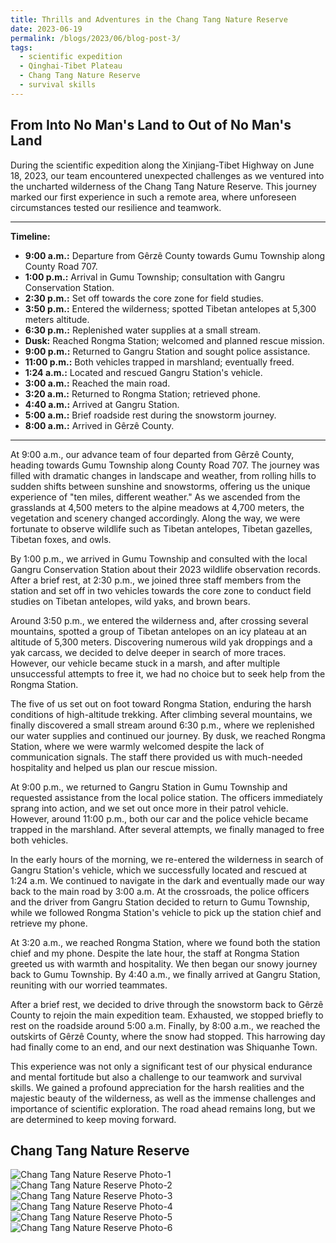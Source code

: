 ```yaml
---
title: Thrills and Adventures in the Chang Tang Nature Reserve
date: 2023-06-19
permalink: /blogs/2023/06/blog-post-3/
tags:
  - scientific expedition
  - Qinghai-Tibet Plateau
  - Chang Tang Nature Reserve
  - survival skills
---
```

From Into No Man's Land to Out of No Man's Land
------
During the scientific expedition along the Xinjiang-Tibet Highway on June 18, 2023, our team encountered unexpected challenges as we ventured into the uncharted wilderness of the Chang Tang Nature Reserve. This journey marked our first experience in such a remote area, where unforeseen circumstances tested our resilience and teamwork.

---

**Timeline:**

- **9:00 a.m.:** Departure from Gêrzê County towards Gumu Township along County Road 707.
- **1:00 p.m.:** Arrival in Gumu Township; consultation with Gangru Conservation Station.
- **2:30 p.m.:** Set off towards the core zone for field studies.
- **3:50 p.m.:** Entered the wilderness; spotted Tibetan antelopes at 5,300 meters altitude.
- **6:30 p.m.:** Replenished water supplies at a small stream.
- **Dusk:** Reached Rongma Station; welcomed and planned rescue mission.
- **9:00 p.m.:** Returned to Gangru Station and sought police assistance.
- **11:00 p.m.:** Both vehicles trapped in marshland; eventually freed.
- **1:24 a.m.:** Located and rescued Gangru Station's vehicle.
- **3:00 a.m.:** Reached the main road.
- **3:20 a.m.:** Returned to Rongma Station; retrieved phone.
- **4:40 a.m.:** Arrived at Gangru Station.
- **5:00 a.m.:** Brief roadside rest during the snowstorm journey.
- **8:00 a.m.:** Arrived in Gêrzê County.

---

At 9:00 a.m., our advance team of four departed from Gêrzê County, heading towards Gumu Township along County Road 707. The journey was filled with dramatic changes in landscape and weather, from rolling hills to sudden shifts between sunshine and snowstorms, offering us the unique experience of "ten miles, different weather." As we ascended from the grasslands at 4,500 meters to the alpine meadows at 4,700 meters, the vegetation and scenery changed accordingly. Along the way, we were fortunate to observe wildlife such as Tibetan antelopes, Tibetan gazelles, Tibetan foxes, and owls.

By 1:00 p.m., we arrived in Gumu Township and consulted with the local Gangru Conservation Station about their 2023 wildlife observation records. After a brief rest, at 2:30 p.m., we joined three staff members from the station and set off in two vehicles towards the core zone to conduct field studies on Tibetan antelopes, wild yaks, and brown bears.

Around 3:50 p.m., we entered the wilderness and, after crossing several mountains, spotted a group of Tibetan antelopes on an icy plateau at an altitude of 5,300 meters. Discovering numerous wild yak droppings and a yak carcass, we decided to delve deeper in search of more traces. However, our vehicle became stuck in a marsh, and after multiple unsuccessful attempts to free it, we had no choice but to seek help from the Rongma Station.

The five of us set out on foot toward Rongma Station, enduring the harsh conditions of high-altitude trekking. After climbing several mountains, we finally discovered a small stream around 6:30 p.m., where we replenished our water supplies and continued our journey. By dusk, we reached Rongma Station, where we were warmly welcomed despite the lack of communication signals. The staff there provided us with much-needed hospitality and helped us plan our rescue mission.

At 9:00 p.m., we returned to Gangru Station in Gumu Township and requested assistance from the local police station. The officers immediately sprang into action, and we set out once more in their patrol vehicle. However, around 11:00 p.m., both our car and the police vehicle became trapped in the marshland. After several attempts, we finally managed to free both vehicles.

In the early hours of the morning, we re-entered the wilderness in search of Gangru Station's vehicle, which we successfully located and rescued at 1:24 a.m. We continued to navigate in the dark and eventually made our way back to the main road by 3:00 a.m. At the crossroads, the police officers and the driver from Gangru Station decided to return to Gumu Township, while we followed Rongma Station's vehicle to pick up the station chief and retrieve my phone.

At 3:20 a.m., we reached Rongma Station, where we found both the station chief and my phone. Despite the late hour, the staff at Rongma Station greeted us with warmth and hospitality. We then began our snowy journey back to Gumu Township. By 4:40 a.m., we finally arrived at Gangru Station, reuniting with our worried teammates.

After a brief rest, we decided to drive through the snowstorm back to Gêrzê County to rejoin the main expedition team. Exhausted, we stopped briefly to rest on the roadside around 5:00 a.m. Finally, by 8:00 a.m., we reached the outskirts of Gêrzê County, where the snow had stopped. This harrowing day had finally come to an end, and our next destination was Shiquanhe Town.

This experience was not only a significant test of our physical endurance and mental fortitude but also a challenge to our teamwork and survival skills. We gained a profound appreciation for the harsh realities and the majestic beauty of the wilderness, as well as the immense challenges and importance of scientific exploration. The road ahead remains long, but we are determined to keep moving forward.

Chang Tang Nature Reserve
------
![Chang Tang Nature Reserve Photo-1](https://shengli-zhu.github.io/images/b-photo/b-3/1.jpg)
![Chang Tang Nature Reserve Photo-2](https://shengli-zhu.github.io/images/b-photo/b-3/2.jpg)
![Chang Tang Nature Reserve Photo-3](https://shengli-zhu.github.io/images/b-photo/b-3/3.jpg)
![Chang Tang Nature Reserve Photo-4](https://shengli-zhu.github.io/images/b-photo/b-3/4.jpg)
![Chang Tang Nature Reserve Photo-5](https://shengli-zhu.github.io/images/b-photo/b-3/5.jpg)
![Chang Tang Nature Reserve Photo-6](https://shengli-zhu.github.io/images/b-photo/b-3/6.jpg)
